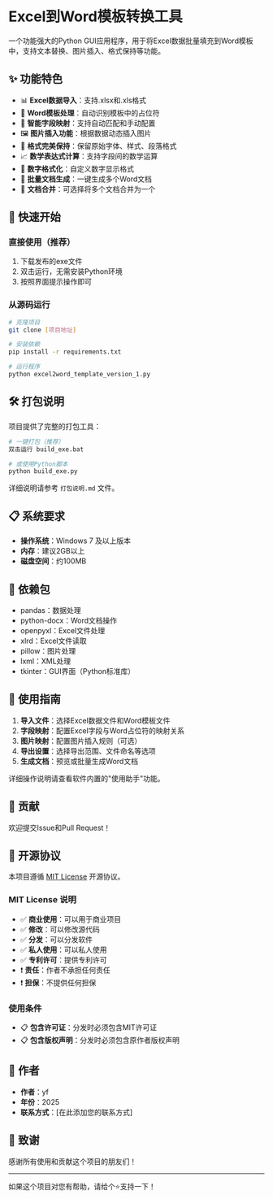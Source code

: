 # Excel到Word模板转换工具

一个功能强大的Python GUI应用程序，用于将Excel数据批量填充到Word模板中，支持文本替换、图片插入、格式保持等功能。

## ✨ 功能特色

- 📊 **Excel数据导入**：支持.xlsx和.xls格式
- 📄 **Word模板处理**：自动识别模板中的占位符
- 🔄 **智能字段映射**：支持自动匹配和手动配置
- 🖼️ **图片插入功能**：根据数据动态插入图片
- 🎨 **格式完美保持**：保留原始字体、样式、段落格式
- 📈 **数学表达式计算**：支持字段间的数学运算
- 🔢 **数字格式化**：自定义数字显示格式
- 📝 **批量文档生成**：一键生成多个Word文档
- 🔗 **文档合并**：可选择将多个文档合并为一个

## 🚀 快速开始

### 直接使用（推荐）
1. 下载发布的exe文件
2. 双击运行，无需安装Python环境
3. 按照界面提示操作即可

### 从源码运行
```bash
# 克隆项目
git clone [项目地址]

# 安装依赖
pip install -r requirements.txt

# 运行程序
python excel2word_template_version_1.py
```

## 🛠️ 打包说明

项目提供了完整的打包工具：

```bash
# 一键打包（推荐）
双击运行 build_exe.bat

# 或使用Python脚本
python build_exe.py
```

详细说明请参考 `打包说明.md` 文件。

## 📋 系统要求

- **操作系统**：Windows 7 及以上版本
- **内存**：建议2GB以上
- **磁盘空间**：约100MB

## 🔧 依赖包

- pandas：数据处理
- python-docx：Word文档操作
- openpyxl：Excel文件处理
- xlrd：Excel文件读取
- pillow：图片处理
- lxml：XML处理
- tkinter：GUI界面（Python标准库）

## 📖 使用指南

1. **导入文件**：选择Excel数据文件和Word模板文件
2. **字段映射**：配置Excel字段与Word占位符的映射关系
3. **图片映射**：配置图片插入规则（可选）
4. **导出设置**：选择导出范围、文件命名等选项
5. **生成文档**：预览或批量生成Word文档

详细操作说明请查看软件内置的"使用助手"功能。

## 🤝 贡献

欢迎提交Issue和Pull Request！

## 📄 开源协议

本项目遵循 [MIT License](LICENSE) 开源协议。

### MIT License 说明

- ✅ **商业使用**：可以用于商业项目
- ✅ **修改**：可以修改源代码
- ✅ **分发**：可以分发软件
- ✅ **私人使用**：可以私人使用
- ✅ **专利许可**：提供专利许可
- ❗ **责任**：作者不承担任何责任
- ❗ **担保**：不提供任何担保

### 使用条件

- 📋 **包含许可证**：分发时必须包含MIT许可证
- 📋 **包含版权声明**：分发时必须包含原作者版权声明

## 👤 作者

- **作者**：yf
- **年份**：2025
- **联系方式**：[在此添加您的联系方式]

## 🌟 致谢

感谢所有使用和贡献这个项目的朋友们！

---

如果这个项目对您有帮助，请给个⭐️支持一下！ 